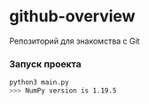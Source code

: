 # github-overview
Репозиторий для знакомства с Git

### Запуск проекта
```bash
python3 main.py
>>> NumPy version is 1.19.5
```

